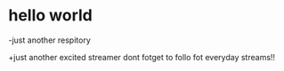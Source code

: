 # hello world
-just another respitory


+just another excited streamer dont fotget to follo fot everyday streams!!

